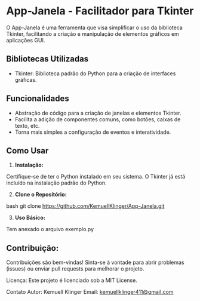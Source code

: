 # **App-Janela - Facilitador para Tkinter**
O App-Janela é uma ferramenta que visa simplificar o uso da biblioteca Tkinter, facilitando a criação e manipulação de elementos gráficos em aplicações GUI.

## **Bibliotecas Utilizadas**

* Tkinter: Biblioteca padrão do Python para a criação de interfaces gráficas.
  
## **Funcionalidades**
* Abstração de código para a criação de janelas e elementos Tkinter.
* Facilita a adição de componentes comuns, como botões, caixas de texto, etc.
* Torna mais simples a configuração de eventos e interatividade.
## Como Usar
1. **Instalação:**

Certifique-se de ter o Python instalado em seu sistema. O Tkinter já está incluído na instalação padrão do Python.

2. **Clone o Repositório:**

bash
git clone https://github.com/KemuellKlinger/App-Janela.git

3. **Uso Básico:**
   
Tem anexado o arquivo exemplo.py

## **Contribuição:**
Contribuições são bem-vindas! Sinta-se à vontade para abrir problemas (issues) ou enviar pull requests para melhorar o projeto.

Licença:
Este projeto é licenciado sob a MIT License.

Contato
Autor: Kemuell Klinger
Email: kemuellklinger411@gmail.com
